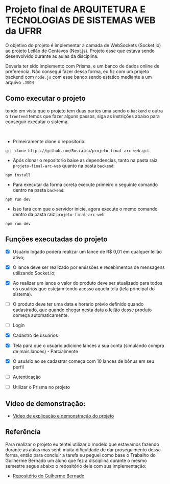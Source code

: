 # Projeto final de ARQUITETURA E TECNOLOGIAS DE SISTEMAS WEB da UFRR

O objetivo do projeto é  implementar a camada de WebSockets (Socket.io) ao projeto Leilão de
Centavos (Next.js). Projeto esse que estava sendo desenvolvido durante as aulas da disciplina.

Deveria ter sido implemento com Prisma, e um banco de dados online de preferencia. Não consegui fazer dessa forma, eu fiz com um projeto backend com `node.js` com esse banco sendo estatico mediante a um arquivo `.JSON`

## Como executar o projeto

tendo em vista que o projeto tem duas partes uma sendo o `backend` e outra o `frontend` temos que fazer alguns passos, siga as instrições abaixo para conseguir executar o sistema.

</br>

- Primeiramente clone o repositorio:
```
git clone https://github.com/Rosialdo/projeto-final-arc-web.git
````

- Após clonar o repositorio baixe as dependencias, tanto na pasta raiz `projeto-final-arc-web` quanto na pasta `backend`:
```
npm install
````

- Para executar da forma coreta execute primeiro o seguinte comando dentro na pasta `backend`:

```
npm run dev
````

- Isso fará com que o servidor inicie, agora execute o memo comando dentro da pasta raiz `projeto-final-arc-web`:

```
npm run dev
````

## Funções executadas do projeto

- [x] Usuário logado poderá realizar um lance de R$ 0,01 em qualquer leilão ativo;

- [x] O lance deve ser realizado por emissões e recebimentos de mensagens utilizando Socket.io;

- [x] Ao realizar um lance o valor do produto deve ser atualizado para todos os usuários que estejam tendo acesso aquela tela (tela principal do sistema). 

- [ ] O produto deve ter uma data e horário prévio definido quando cadastrado, que quando chegar nesta data o leilão desse produto começa automaticamente. 

- [ ] Login 

- [x] Cadastro de usuários

- [x] Tela para que o usuário adicione lances a sua conta (simulando compra de mais lances) - Parcialmente

- [x] O usuário ao se cadastrar começa com 10 lances de bônus em seu perfil

- [ ] Autenticação

- [ ] Utilizar o Prisma no projeto

## Video de demonstração:

- [Video de explicação e demonstração do projeto]( )


## Referência

Para realizar o projeto eu tentei utilizar o modelo que estavamos fazendo durante as aulas mas senti muita dificuldade de dar proseguimento dessa forma, então para concluir a tarefa eu peguei como base o Trabalho do Guilherme Bernado um aluno que fez a disciplina durante o mesmo semestre segue abaixo o repositório dele com sua implementação: 

 - [Repositório do Gulherme Bernado](https://github.com/GuilhermeBn198/Leilao-centavos-SocketIO)
